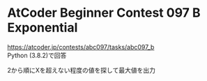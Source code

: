 # AtCoder Beginner Contest 097 B Exponential  
https://atcoder.jp/contests/abc097/tasks/abc097_b  
Python (3.8.2)で回答  

2から順にXを超えない程度の値を探して最大値を出力
